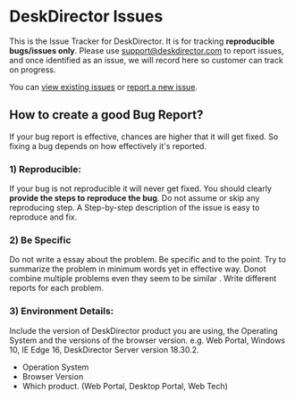 # DeskDirector Issues

This is the Issue Tracker for DeskDirector. It is for tracking **reproducible bugs/issues only**. Please use support@deskdirector.com to report issues, and once identified as an issue, we will record here so customer can track on progress.

You can [view existing issues](https://github.com/DeskDirector/Issues/issues) or [report a new issue](mailto:support@deskdirector.com).

## How to create a good Bug Report?

If your bug report is effective, chances are higher that it will get fixed. So fixing a bug depends on how effectively it's reported.

### 1) Reproducible:

If your bug is not reproducible it will never get fixed. You should clearly **provide the steps to reproduce the bug**. Do not assume or skip any reproducing step. A Step-by-step description of the issue is easy to reproduce and fix.

### 2) Be Specific

Do not write a essay about the problem. Be specific and to the point. Try to summarize the problem in minimum words yet in effective way. Donot combine multiple problems even they seem to be similar . Write different reports for each problem.

### 3) Environment Details:

Include the version of DeskDirector product you are using, the Operating System and the versions of the browser version. e.g. Web Portal, Windows 10, IE Edge 16, DeskDirector Server version 18.30.2.

* Operation System
* Browser Version
* Which product. (Web Portal, Desktop Portal, Web Tech)
